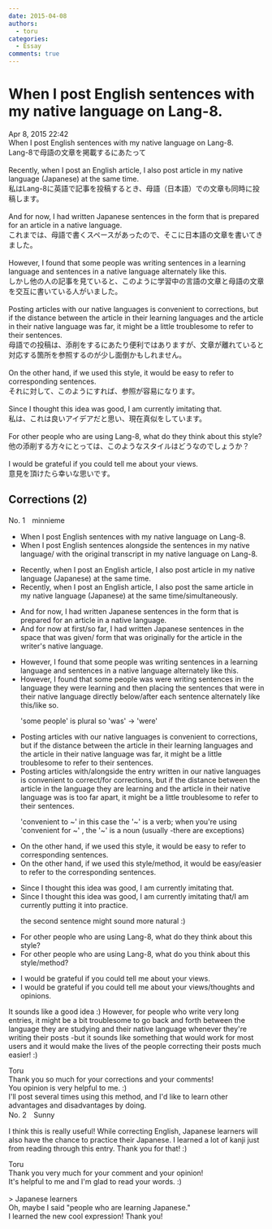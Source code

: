 ```yaml
---
date: 2015-04-08
authors:
  - toru
categories:
  - Essay
comments: true
---
```


# When I post English sentences with my native language on Lang-8.
<div class="date">Apr 8, 2015 22:42</div>
<div id="post"><div id="body_show_ori">
When I post English sentences with my native language on Lang-8.<br/>Lang-8で母語の文章を掲載するにあたって<br/><br/>Recently, when I post an English article, I also post article in my native language (Japanese) at the same time.<br/>私はLang-8に英語で記事を投稿するとき、母語（日本語）での文章も同時に投稿します。<br/><br/>And for now, I had written Japanese sentences in the form that is prepared for an article in a native language.<br/>これまでは、母語で書くスペースがあったので、そこに日本語の文章を書いてきました。<br/><br/>However, I found that some people was writing sentences in a learning language and sentences in a native language alternately like this.<br/>しかし他の人の記事を見ていると、このように学習中の言語の文章と母語の文章を交互に書いている人がいました。<br/><br/>Posting articles with our native languages is convenient to corrections, but if the distance between the article in their learning languages and the article in their native language was far, it might be a little troublesome to refer to their sentences.<br/>母語での投稿は、添削をするにあたり便利ではありますが、文章が離れていると対応する箇所を参照するのが少し面倒かもしれません。<br/><br/>On the other hand, if we used this style, it would be easy to refer to corresponding sentences.<br/>それに対して、このようにすれば、参照が容易になります。<br/><br/>Since I thought this idea was good, I am currently imitating that.<br/>私は、これは良いアイデアだと思い、現在真似をしています。<br/><br/>For other people who are using Lang-8, what do they think about this style?<br/>他の添削する方々にとっては、このようなスタイルはどうなのでしょうか？<br/><br/>I would be grateful if you could tell me about your views.<br/>意見を頂けたら幸いな思いです。
</div></div>

<!-- more -->


## Corrections (2)
<div id="block"><div class="first_name"> No. 1　<span class="just_name">minnieme</span></div><div id="block2">
<ul class="correction_field">
<li class="incorrect">When I post English sentences with my native language on Lang-8.</li>
<li class="corrected correct">
When I post English sentences <span class="f_blue">alongside the sentences in my native language</span>/ with<span class="f_blue"> the original transcript in my </span>native language on Lang-8.
</li>
</ul>
<ul class="correction_field">
<li class="incorrect">Recently, when I post an English article, I also post article in my native language (Japanese) at the same time.</li>
<li class="corrected correct">
Recently, when I post an English article, I also post <span class="f_blue">the same </span>article in my native language (Japanese) at the same time/<span class="f_blue">simultaneously</span>.
</li>
</ul>
<ul class="correction_field">
<li class="incorrect">And for now, I had written Japanese sentences in the form that is prepared for an article in a native language.</li>
<li class="corrected correct">
And <span class="sline">for now </span><span class="f_blue">at first/so far</span>, I had written Japanese sentences <span class="f_blue">in the space that was given/</span> <span class="sline">form</span> that was <span class="f_blue">originally for</span> the article in the writer's native language.
</li>
</ul>
<ul class="correction_field">
<li class="incorrect">However, I found that some people was writing sentences in a learning language and sentences in a native language alternately like this.</li>
<li class="corrected correct">
However, I found that some people<span class="sline"> was</span> <span class="f_blue">were</span> writing sentences <span class="f_blue">in the language they were learning</span> and then placing the sentences <span class="f_blue">that were</span> in their native language <span class="f_blue">directly below/after </span>each sentence <span class="sline">alternately</span> like this/<span class="f_blue">like so</span>.
<p class="correction_comment">'some people' is plural so 'was' -&gt; 'were'</p>
</li>
</ul>
<ul class="correction_field">
<li class="incorrect">Posting articles with our native languages is convenient to corrections, but if the distance between the article in their learning languages and the article in their native language was far, it might be a little troublesome to refer to their sentences.</li>
<li class="corrected correct">
Posting articles <span class="f_blue">with/alongside the entry written</span> in our native languages is convenient to <span class="f_blue">correct/for</span> corrections, but if the distance between the article in the<span class="f_blue"> language they are learning</span> and the article in their native language <span class="sline">was</span><span class="f_blue"> is too far apart</span>, it might be a little troublesome to refer to their sentences.
<p class="correction_comment">'convenient to ~' in this case the '~' is a verb; when you're using 'convenient for ~' , the '~' is a noun (usually -there are exceptions)</p>
</li>
</ul>
<ul class="correction_field">
<li class="incorrect">On the other hand, if we used this style, it would be easy to refer to corresponding sentences.</li>
<li class="corrected correct">
On the other hand, if we used this style/<span class="f_blue">method</span>, it would be easy/<span class="f_blue">easier </span>to refer to<span class="f_blue"> the </span>corresponding sentences.
</li>
</ul>
<ul class="correction_field">
<li class="incorrect">Since I thought this idea was good, I am currently imitating that.</li>
<li class="corrected correct">
Since I thought this idea was good, I am currently imitating that/<span class="f_blue">I am currently putting it into practice.</span>
<p class="correction_comment">the second sentence might sound more natural :)</p>
</li>
</ul>
<ul class="correction_field">
<li class="incorrect">For other people who are using Lang-8, what do they think about this style?</li>
<li class="corrected correct">
For other people who are using Lang-8, what do <span class="f_blue">you</span> think about this style/<span class="f_blue">method</span>?
</li>
</ul>
<ul class="correction_field">
<li class="incorrect">I would be grateful if you could tell me about your views.</li>
<li class="corrected correct">
I would be grateful if you could tell me about your views/<span class="f_blue">thoughts and opinions.</span>
</li>
</ul>
<p class="comment_small">
 It sounds like a good idea :) However, for people who write very long entries, it might be a bit troublesome to go back and forth between the language they are studying and their native language whenever they're writing their posts -but it sounds like something that would work for most users and it would make the lives of the people correcting their posts much easier! :)
</p>

</div><div class="name"><span class="just_name">Toru</span><br>
Thank you so much for your corrections and your comments!<br/>You opinion is very helpful to me. :)<br/>I'll post several times using this method, and I'd like to learn other advantages and disadvantages by doing.
</div>
</div>
<div id="block"><div class="first_name"> No. 2　<span class="just_name">Sunny</span></div><div id="block2">
<p class="comment_small">
 I think this is really useful! While correcting English, Japanese learners will also have the chance to practice their Japanese. I learned a lot of kanji just from reading through this entry. Thank you for that! :)
</p>

</div><div class="name"><span class="just_name">Toru</span><br>
Thank you very much for your comment and your opinion!<br/>It's helpful to me and I'm glad to read your words. :)<br/><br/>&gt; Japanese learners<br/>Oh, maybe I said "people who are learning Japanese."<br/>I learned the new cool expression! Thank you!
</div>
</div>

